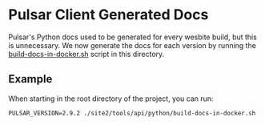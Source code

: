<!--

    Licensed to the Apache Software Foundation (ASF) under one
    or more contributor license agreements.  See the NOTICE file
    distributed with this work for additional information
    regarding copyright ownership.  The ASF licenses this file
    to you under the Apache License, Version 2.0 (the
    "License"); you may not use this file except in compliance
    with the License.  You may obtain a copy of the License at

      http://www.apache.org/licenses/LICENSE-2.0

    Unless required by applicable law or agreed to in writing,
    software distributed under the License is distributed on an
    "AS IS" BASIS, WITHOUT WARRANTIES OR CONDITIONS OF ANY
    KIND, either express or implied.  See the License for the
    specific language governing permissions and limitations
    under the License.

-->

# Pulsar Client Generated Docs

Pulsar's Python docs used to be generated for every wesbite build, but this is unnecessary. We now generate
the docs for each version by running the [build-docs-in-docker.sh](./build-docs-in-docker.sh) script in this
directory.

## Example

When starting in the root directory of the project, you can run:

```shell
PULSAR_VERSION=2.9.2 ./site2/tools/api/python/build-docs-in-docker.sh
```
